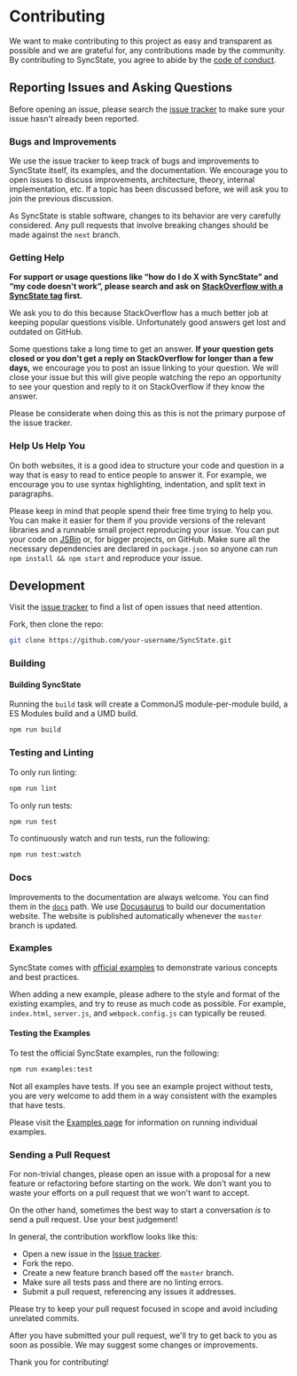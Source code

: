 # Contributing

We want to make contributing to this project as easy and transparent as possible and we are grateful for, any contributions made by the community. By contributing to SyncState, you agree to abide by the [code of conduct](https://github.com/syncstate/core/blob/master/CODE_OF_CONDUCT.md).

## Reporting Issues and Asking Questions

Before opening an issue, please search the [issue tracker](https://github.com/SyncStatejs/SyncState/issues) to make sure your issue hasn't already been reported.

### Bugs and Improvements

We use the issue tracker to keep track of bugs and improvements to SyncState itself, its examples, and the documentation. We encourage you to open issues to discuss improvements, architecture, theory, internal implementation, etc. If a topic has been discussed before, we will ask you to join the previous discussion.

As SyncState is stable software, changes to its behavior are very carefully considered. Any pull requests that involve breaking changes should be made against the `next` branch.

### Getting Help

**For support or usage questions like “how do I do X with SyncState” and “my code doesn't work”, please search and ask on [StackOverflow with a SyncState tag](http://stackoverflow.com/questions/tagged/SyncState?sort=votes&pageSize=50) first.**

We ask you to do this because StackOverflow has a much better job at keeping popular questions visible. Unfortunately good answers get lost and outdated on GitHub.

Some questions take a long time to get an answer. **If your question gets closed or you don't get a reply on StackOverflow for longer than a few days,** we encourage you to post an issue linking to your question. We will close your issue but this will give people watching the repo an opportunity to see your question and reply to it on StackOverflow if they know the answer.

Please be considerate when doing this as this is not the primary purpose of the issue tracker.

### Help Us Help You

On both websites, it is a good idea to structure your code and question in a way that is easy to read to entice people to answer it. For example, we encourage you to use syntax highlighting, indentation, and split text in paragraphs.

Please keep in mind that people spend their free time trying to help you. You can make it easier for them if you provide versions of the relevant libraries and a runnable small project reproducing your issue. You can put your code on [JSBin](http://jsbin.com) or, for bigger projects, on GitHub. Make sure all the necessary dependencies are declared in `package.json` so anyone can run `npm install && npm start` and reproduce your issue.

## Development

Visit the [issue tracker](https://github.com/SyncStatejs/SyncState/issues) to find a list of open issues that need attention.

Fork, then clone the repo:

```sh
git clone https://github.com/your-username/SyncState.git
```

### Building

#### Building SyncState

Running the `build` task will create a CommonJS module-per-module build, a ES Modules build and a UMD build.

```sh
npm run build
```

### Testing and Linting

To only run linting:

```sh
npm run lint
```

To only run tests:

```sh
npm run test
```

To continuously watch and run tests, run the following:

```sh
npm run test:watch
```

### Docs

Improvements to the documentation are always welcome. You can find them in the [`docs`](/website/docs) path. We use [Docusaurus](https://docusaurus.io/) to build our documentation website. The website is published automatically whenever the `master` branch is updated.

### Examples

SyncState comes with [official examples](https://SyncState.js.org/introduction/examples) to demonstrate various concepts and best practices.

When adding a new example, please adhere to the style and format of the existing examples, and try to reuse as much code as possible. For example, `index.html`, `server.js`, and `webpack.config.js` can typically be reused.

#### Testing the Examples

To test the official SyncState examples, run the following:

```sh
npm run examples:test
```

Not all examples have tests. If you see an example project without tests, you are very welcome to add them in a way consistent with the examples that have tests.

Please visit the [Examples page](https://SyncState.js.org/introduction/examples) for information on running individual examples.

### Sending a Pull Request

For non-trivial changes, please open an issue with a proposal for a new feature or refactoring before starting on the work. We don't want you to waste your efforts on a pull request that we won't want to accept.

On the other hand, sometimes the best way to start a conversation _is_ to send a pull request. Use your best judgement!

In general, the contribution workflow looks like this:

- Open a new issue in the [Issue tracker](https://github.com/SyncStatejs/SyncState/issues).
- Fork the repo.
- Create a new feature branch based off the `master` branch.
- Make sure all tests pass and there are no linting errors.
- Submit a pull request, referencing any issues it addresses.

Please try to keep your pull request focused in scope and avoid including unrelated commits.

After you have submitted your pull request, we'll try to get back to you as soon as possible. We may suggest some changes or improvements.

Thank you for contributing!
